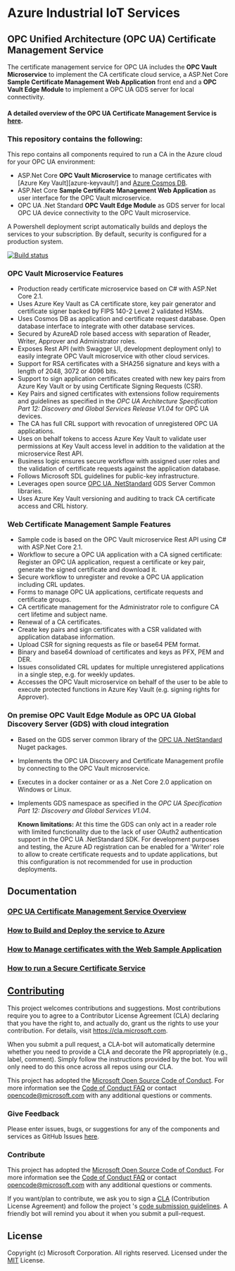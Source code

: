 # Azure Industrial IoT Services

## OPC Unified Architecture (OPC UA) Certificate Management Service

The certificate management service for OPC UA includes the **OPC Vault Microservice** to implement the CA certificate cloud service, a ASP.Net Core **Sample Certificate Management Web Application** front end and a **OPC Vault Edge Module** to implement a OPC UA GDS server for local connectivity.

#### A detailed overview of the OPC UA Certificate Management Service is [here](docs/opcvault-services-overview.md).

### This repository contains the following:

This repo contains all components required to run a CA in the Azure cloud for your OPC UA environment:

* ASP.Net Core **OPC Vault Microservice** to manage certificates with [Azure Key Vault][azure-keyvault/] and [Azure Cosmos DB][azure-cosmosdb].
* ASP.Net Core **Sample Certificate Management Web Application** as user interface for the OPC Vault microservice.
* OPC UA .Net Standard **OPC Vault Edge Module**  as GDS server for local OPC UA device connectivity to the OPC Vault microservice.

A Powershell deployment script automatically builds and deploys the services to your subscription. By default, security is configured for a production system. 

[![Build status](https://msazure.visualstudio.com/One/_apis/build/status/Custom/Azure_IOT/Industrial/Components/ci-azure-iiot-opc-vault-service)](https://msazure.visualstudio.com/One/_build/latest?definitionId=44197)

### OPC Vault Microservice Features
- Production ready certificate microservice based on C# with ASP.Net Core 2.1.
- Uses Azure Key Vault as CA certificate store, key pair generator and certificate signer backed by FIPS 140-2 Level 2 validated HSMs.
- Uses Cosmos DB as application and certificate request database. Open database interface to integrate with other database services.
- Secured by AzureAD role based access with separation of Reader, Writer, Approver and Administrator roles.
- Exposes Rest API (with Swagger UI, development deployment only) to easily integrate OPC Vault microservice with other cloud services.
- Support for RSA certificates with a SHA256 signature and keys with a length of 2048, 3072 or 4096 bits.
- Support to sign application certificates created with new key pairs from Azure Key Vault or by using Certificate Signing Requests (CSR).
- Key Pairs and signed certificates with extensions follow requirements and guidelines as specified in the *OPC UA Architecture Specification Part 12: Discovery and Global Services Release V1.04* for OPC UA devices.
- The CA has full CRL support with revocation of unregistered OPC UA applications.
- Uses on behalf tokens to access Azure Key Vault to validate user permissions at Key Vault access level in addition to the validation at the microservice Rest API.
- Business logic ensures secure workflow with assigned user roles and the validation of certificate requests against the application database.
- Follows Microsoft SDL guidelines for public-key infrastructure.
- Leverages open source [OPC UA .NetStandard][opc-netstandard] GDS Server Common libraries.
- Uses Azure Key Vault versioning and auditing to track CA certificate access and CRL history.

### Web Certificate Management Sample Features
- Sample code is based on the OPC Vault microservice Rest API using C# with ASP.Net Core 2.1.
- Workflow to secure a OPC UA application with a CA signed certificate: Register an OPC UA application, request a certificate or key pair, generate the signed certificate and download it.
- Secure workflow to unregister and revoke a OPC UA application including CRL updates.
- Forms to manage OPC UA applications, certificate requests and certificate groups.
- CA certificate management for the Administrator role to configure CA cert lifetime and subject name.
- Renewal of a CA certificates.
- Create key pairs and sign certificates with a CSR validated with application database information.
- Upload CSR for signing requests as file or base64 PEM format.
- Binary and base64 download of certificates and keys as PFX, PEM and DER.
- Issues consolidated CRL updates for multiple unregistered applications in a single step, e.g. for weekly updates.
- Accesses the OPC Vault microservice on behalf of the user to be able to execute protected functions in Azure Key Vault (e.g. signing rights for Approver).

### On premise OPC Vault Edge Module as OPC UA Global Discovery Server (GDS) with cloud integration
- Based on the GDS server common library of the [OPC UA .NetStandard][opc-netstandard] Nuget packages.
- Implements the OPC UA Discovery and Certificate Management profile by connecting to the OPC Vault microservice.
- Executes in a docker container or as a .Net Core 2.0 application on Windows or Linux.
- Implements GDS namespace as specified in the *OPC UA Specification Part 12:  Discovery and Global Services V1.04*.

  **Known limitations:** At this time the GDS can only act in a reader role with limited functionality due to the lack of user OAuth2 authentication support in the OPC UA .NetStandard SDK. For development purposes and testing, the Azure AD registration can be enabled for a 'Writer' role to allow to create certificate requests and to update applications, 
  but this configuration is not recommended for use in production deployments.

## Documentation

### [OPC UA Certificate Management Service Overview](docs/opcvault-services-overview.md) 

### [How to Build and Deploy the service to Azure](docs/howto-deploy-services.md) 

### [How to Manage certificates with the Web Sample Application](docs/howto-use-cert-services.md)

### [How to run a Secure Certificate Service](docs/howto-secureca-services.md)

<!---

### [How to Build, Run and Debug the services locally](docs/howto-run-services-locally.md) 

-->

## [Contributing](CONTRIBUTING.md)

This project welcomes contributions and suggestions.  Most contributions require you to agree to a
Contributor License Agreement (CLA) declaring that you have the right to, and actually do, grant us
the rights to use your contribution. For details, visit https://cla.microsoft.com.

When you submit a pull request, a CLA-bot will automatically determine whether you need to provide
a CLA and decorate the PR appropriately (e.g., label, comment). Simply follow the instructions
provided by the bot. You will only need to do this once across all repos using our CLA.

This project has adopted the [Microsoft Open Source Code of Conduct](https://opensource.microsoft.com/codeofconduct/).
For more information see the [Code of Conduct FAQ](https://opensource.microsoft.com/codeofconduct/faq/) or
contact [opencode@microsoft.com](mailto:opencode@microsoft.com) with any additional questions or comments.

### Give Feedback

Please enter issues, bugs, or suggestions for any of the components and services as GitHub Issues [here](https://github.com/Azure/azure-iiot-opcvault-service/issues).

### Contribute

This project has adopted the [Microsoft Open Source Code of Conduct](https://opensource.microsoft.com/codeofconduct).  For more information see the [Code of Conduct FAQ](https://opensource.microsoft.com/codeofconduct/faq) or contact [opencode@microsoft.com](mailto:opencode@microsoft.com) with any additional questions or comments.

If you want/plan to contribute, we ask you to sign a [CLA](https://cla.microsoft.com/) (Contribution License Agreement) and follow the project 's [code submission guidelines](contributing.md). A friendly bot will remind you about it when you submit a pull-request. ​ 

## License

Copyright (c) Microsoft Corporation. All rights reserved.
Licensed under the [MIT](license.txt) License.  

[azure-free]:https://azure.microsoft.com/en-us/free/
[azure-keyvault]:https://azure.microsoft.com/services/key-vault/
[opc-netstandard]:https://github.com/OPCFoundation/UA-.NETStandard
[azure-cosmosdb]:https://azure.microsoft.com/services/cosmos-db/
[powershell-install]:https://azure.microsoft.com/en-us/downloads/#PowerShell
[docker-url]: https://www.docker.com/
[dotnet-install]: https://www.microsoft.com/net/learn/get-started
[vs-install-url]: https://www.visualstudio.com/downloads
[dotnetcore-tools-url]: https://www.microsoft.com/net/core#windowsvs2017


